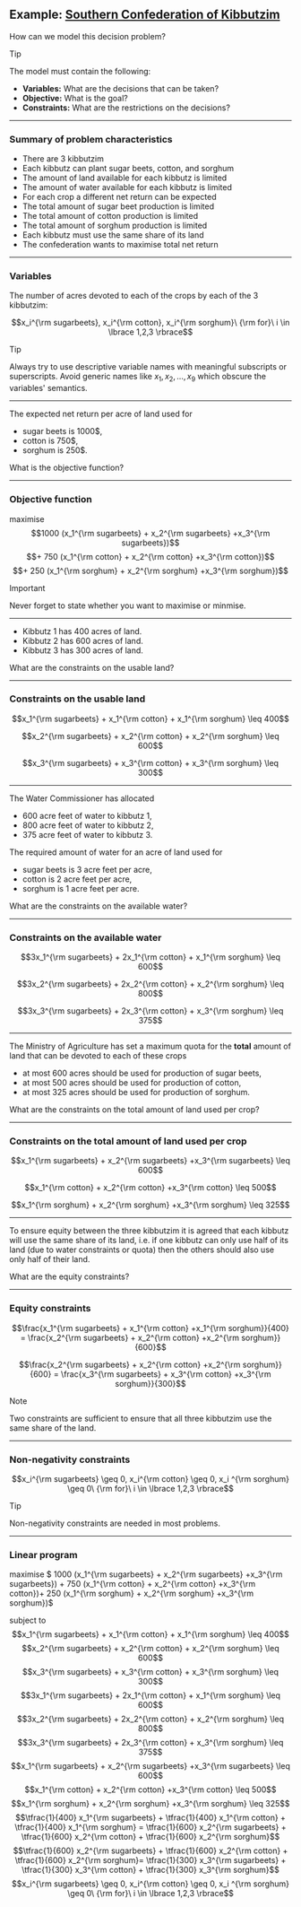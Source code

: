 ## Example: <a href="markdown-viewer.html?file=03-lecture/kibbutzim.md" data-preview-link>Southern Confederation of Kibbutzim <i class="fa-solid fa-magnifying-glass"></i></a>

How can we model this decision problem?

> [!TIP]
> The model must contain the following:
> - **Variables:** What are the decisions that can be taken?
> - **Objective:** What is the goal?
> - **Constraints:** What are the restrictions on the decisions?

---

### Summary of problem characteristics

- There are 3 kibbutzim
- Each kibbutz can plant sugar beets, cotton, and sorghum
- The amount of land available for each kibbutz is limited
- The amount of water available for each kibbutz is limited
- For each crop a different net return can be expected 
- The total amount of sugar beet production is limited
- The total amount of cotton production is limited
- The total amount of sorghum production is limited
- Each kibbutz must use the same share of its land
- The confederation wants to maximise total net return

---


### Variables

The number of acres devoted to each of the crops by each of the 3 kibbutzim:<!-- .element: class="fragment" data-fragment-index="1" -->

$$x_i^{\rm sugarbeets}, x_i^{\rm cotton}, x_i^{\rm sorghum}\ {\rm for}\ i \in \lbrace 1,2,3 \rbrace$$ <!-- .element: class="fragment" data-fragment-index="1" -->

> [!TIP]
> Always try to use descriptive variable names with meaningful subscripts or superscripts. Avoid generic names like $x_1, x_2, \ldots, x_9$ which obscure the variables' semantics.
<!-- .element: class="fragment" data-fragment-index="2" -->

---


The expected net return per acre of land used for

- sugar beets is 1000$,
- cotton is 750$,
- sorghum is 250$.

What is the objective function?


---


### Objective function

maximise <!-- .element: class="fragment"  -->
$$1000 (x_1^{\rm sugarbeets} + x_2^{\rm sugarbeets} +x_3^{\rm sugarbeets})$$ <!-- .element: class="fragment"  -->
$$+ 750 (x_1^{\rm cotton} + x_2^{\rm cotton} +x_3^{\rm cotton})$$ <!-- .element: class="fragment"  -->
$$+ 250 (x_1^{\rm sorghum} + x_2^{\rm sorghum} +x_3^{\rm sorghum})$$ <!-- .element: class="fragment"  -->

> [!IMPORTANT]
> Never forget to state whether you want to maximise or minmise.
<!-- .element: class="fragment"-->

---

- Kibbutz 1 has 400 acres of land.
- Kibbutz 2 has 600 acres of land.
- Kibbutz 3 has 300 acres of land.

What are the constraints on the usable land?

---

### Constraints on the usable land

$$x_1^{\rm sugarbeets} + x_1^{\rm cotton}  + x_1^{\rm sorghum} \leq 400$$ <!-- .element: class="fragment"  -->

$$x_2^{\rm sugarbeets} + x_2^{\rm cotton}  + x_2^{\rm sorghum} \leq 600$$ <!-- .element: class="fragment"  -->

$$x_3^{\rm sugarbeets} + x_3^{\rm cotton}  + x_3^{\rm sorghum} \leq 300$$ <!-- .element: class="fragment"  -->

---

The Water Commissioner has allocated

- 600 acre feet of water to kibbutz 1,
- 800 acre feet of water to kibbutz 2,
- 375 acre feet of water to kibbutz 3.

The required amount of water for an acre of land used for

- sugar beets is 3 acre feet per acre,
- cotton is 2 acre feet per acre,
- sorghum is 1 acre feet per acre.

What are the constraints on the available water?

---

### Constraints on the available water

$$3x_1^{\rm sugarbeets} + 2x_1^{\rm cotton}  + x_1^{\rm sorghum} \leq 600$$ <!-- .element: class="fragment"  -->

$$3x_2^{\rm sugarbeets} + 2x_2^{\rm cotton}  + x_2^{\rm sorghum} \leq 800$$ <!-- .element: class="fragment"  -->

$$3x_3^{\rm sugarbeets} + 2x_3^{\rm cotton}  + x_3^{\rm sorghum} \leq 375$$ <!-- .element: class="fragment"  -->

---

The Ministry of Agriculture has set a maximum quota
for the **total** amount of land that can be devoted to each of
these crops

- at most 600 acres should be used for production of sugar beets,
- at most 500 acres should be used for production of cotton,
- at most 325 acres should be used for production of sorghum.

What are the constraints on the total amount of land used per crop?

---

### Constraints on the total amount of land used per crop

$$x_1^{\rm sugarbeets} + x_2^{\rm sugarbeets} +x_3^{\rm sugarbeets} \leq 600$$ <!-- .element: class="fragment"  -->

$$x_1^{\rm cotton} + x_2^{\rm cotton} +x_3^{\rm cotton} \leq 500$$ <!-- .element: class="fragment"  -->

$$x_1^{\rm sorghum} + x_2^{\rm sorghum} +x_3^{\rm sorghum} \leq 325$$ <!-- .element: class="fragment"  -->

---

To ensure equity between the three kibbutzim it is agreed that each kibbutz will use the same share of its land, i.e. if one kibbutz can only use half of its land (due to water constraints or quota) then the others should also use only half of their land.

What are the equity constraints?


---

### Equity constraints

$$\frac{x_1^{\rm sugarbeets} + x_1^{\rm cotton} +x_1^{\rm sorghum}}{400} = \frac{x_2^{\rm sugarbeets} + x_2^{\rm cotton} +x_2^{\rm sorghum}}{600}$$
 <!-- .element: class="fragment"  -->

$$\frac{x_2^{\rm sugarbeets} + x_2^{\rm cotton} +x_2^{\rm sorghum}}{600} =  \frac{x_3^{\rm sugarbeets} + x_3^{\rm cotton} +x_3^{\rm sorghum}}{300}$$
 <!-- .element: class="fragment"  -->


> [!NOTE]
> Two constraints are sufficient to ensure that all three kibbutzim use the same share of the land.
<!-- .element: class="fragment" -->

---


### Non-negativity constraints

$$x_i^{\rm sugarbeets} \geq 0,  x_i^{\rm cotton} \geq 0,  x_i ^{\rm sorghum} \geq 0\ {\rm for}\ i \in \lbrace 1,2,3 \rbrace$$ <!-- .element: class="fragment" data-fragment-index="1"  -->

> [!TIP]
> Non-negativity constraints are needed in most problems.
<!-- .element: class="fragment" data-fragment-index="1" -->

---

<!-- .slide: style="font-size:50%;"  -->

### Linear program
<!-- .element: style="font-size:200%;"  -->

maximise $ 1000 (x_1^{\rm sugarbeets} + x_2^{\rm sugarbeets} +x_3^{\rm sugarbeets}) + 750 (x_1^{\rm cotton} + x_2^{\rm cotton} +x_3^{\rm cotton})+ 250 (x_1^{\rm sorghum} + x_2^{\rm sorghum} +x_3^{\rm sorghum})$ 

subject to
$$x_1^{\rm sugarbeets} + x_1^{\rm cotton}  + x_1^{\rm sorghum} \leq 400$$
$$x_2^{\rm sugarbeets} + x_2^{\rm cotton}  + x_2^{\rm sorghum} \leq 600$$
$$x_3^{\rm sugarbeets} + x_3^{\rm cotton}  + x_3^{\rm sorghum} \leq 300$$
$$3x_1^{\rm sugarbeets} + 2x_1^{\rm cotton}  + x_1^{\rm sorghum} \leq 600$$
$$3x_2^{\rm sugarbeets} + 2x_2^{\rm cotton}  + x_2^{\rm sorghum} \leq 800$$ 
$$3x_3^{\rm sugarbeets} + 2x_3^{\rm cotton}  + x_3^{\rm sorghum} \leq 375$$
$$x_1^{\rm sugarbeets} + x_2^{\rm sugarbeets} +x_3^{\rm sugarbeets} \leq 600$$ 
$$x_1^{\rm cotton} + x_2^{\rm cotton} +x_3^{\rm cotton} \leq 500$$
$$x_1^{\rm sorghum} + x_2^{\rm sorghum} +x_3^{\rm sorghum} \leq 325$$
$$\tfrac{1}{400} x_1^{\rm sugarbeets} + \tfrac{1}{400} x_1^{\rm cotton} + \tfrac{1}{400} x_1^{\rm sorghum} = \tfrac{1}{600} x_2^{\rm sugarbeets} + \tfrac{1}{600} x_2^{\rm cotton} + \tfrac{1}{600} x_2^{\rm sorghum}$$
$$\tfrac{1}{600} x_2^{\rm sugarbeets} + \tfrac{1}{600} x_2^{\rm cotton} + \tfrac{1}{600} x_2^{\rm sorghum}= \tfrac{1}{300} x_3^{\rm sugarbeets} + \tfrac{1}{300} x_3^{\rm cotton} + \tfrac{1}{300} x_3^{\rm sorghum}$$
$$x_i^{\rm sugarbeets} \geq 0,  x_i^{\rm cotton} \geq 0,  x_i ^{\rm sorghum} \geq 0\ {\rm for}\ i \in \lbrace 1,2,3 \rbrace$$


